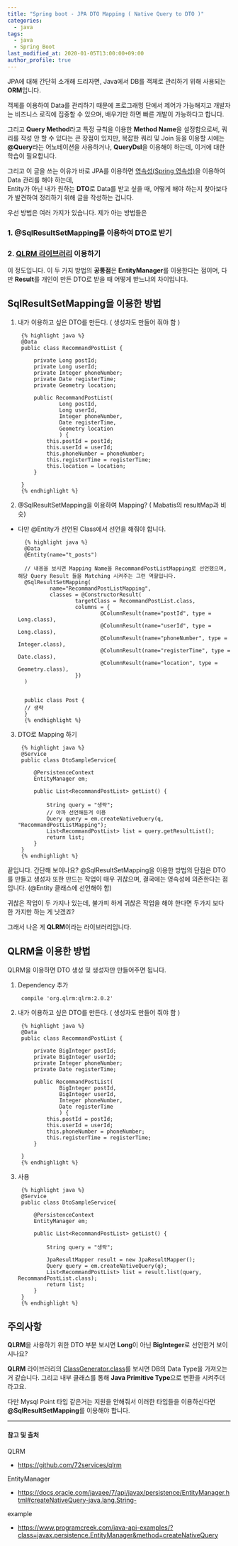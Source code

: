 ```yaml
---
title: "Spring boot - JPA DTO Mapping ( Native Query to DTO )"
categories: 
  - java
tags:
  - java
  - Spring Boot
last_modified_at: 2020-01-05T13:00:00+09:00
author_profile: true
---
```

JPA에 대해 간단히 소개해 드리자면, Java에서 DB를 객체로 관리하기 위해 사용되는 **ORM**입니다.

객체를 이용하여 Data를 관리하기 때문에 프로그래밍 단에서 제어가 가능해지고 개발자는 비즈니스 로직에 집중할 수 있으며, 배우기만 하면 빠른 개발이 가능하다고 합니다. 

그리고 **Query Method**라고 특정 규칙을 이용한 **Method Name**을 설정함으로써, 쿼리를 작성 안 할 수 있다는 큰 장점이 있지만, 복잡한 쿼리 및 Join 등을 이용할 시에는 **@Query**라는 어노테이션을 사용하거나, **QueryDsl**을 이용해야 하는데, 이거에 대한 학습이 필요합니다.

그리고 이 글을 쓰는 이유가 바로 JPA를 이용하면 [영속성(Spring 영속성)](https://openjpa.apache.org/builds/1.2.3/apache-openjpa/docs/jpa_overview_emfactory_perscontext.html)을 이용하여 Data 관리를 해야 하는데,<br />
Entity가 아닌 내가 원하는 **DTO**로 Data를 받고 싶을 때, 어떻게 해야 하는지 찾아보다가 발견하여 정리하기 위해 글을 작성하는 겁니다.

우선 방법은 여러 가지가 있습니다. 제가 아는 방법들은 

### 1.  @SqlResultSetMapping를 이용하여 DTO로 받기

### 2.  [QLRM 라이브러리](https://github.com/72services/qlrm) 이용하기

이 정도입니다. 이 두 가지 방법의 **공통점**은 **EntityManager**를 이용한다는 점이며, 다만 **Result**를 개인이 만든 DTO로 받을 때 어떻게 받느냐의 차이입니다.


## SqlResultSetMapping을 이용한 방법

1. 내가 이용하고 싶은 DTO를 만든다. ( 생성자도 만들어 줘야 함 )

        {% highlight java %}
        @Data
        public class RecommandPostList {
            
            private Long postId;
            private Long userId;
            private Integer phoneNumber;
            private Date registerTime;
            private Geometry location;
            
            public RecommandPostList(
                    Long postId,
                    Long userId,
                    Integer phoneNumber,
                    Date registerTime,
                    Geometry location
                    ) {
                this.postId = postId;
                this.userId = userId;
                this.phoneNumber = phoneNumber;
                this.registerTime = registerTime;
                this.location = location;
            }

        }        
        {% endhighlight %}

2. @SqlResultSetMapping을 이용하여 Mapping? ( Mabatis의 resultMap과 비슷)
- 다만 @Entity가 선언된 Class에서 선언을 해줘야 합니다.

        {% highlight java %}
        @Data
        @Entity(name="t_posts")

        // 내용을 보시면 Mapping Name을 RecommandPostListMapping로 선언했으며, 해당 Query Result 들을 Matching 시켜주는 그런 역할입니다.
        @SqlResultSetMapping(
                name="RecommandPostListMapping",
                classes = @ConstructorResult(
                        targetClass = RecommandPostList.class,
                        columns = {
                                @ColumnResult(name="postId", type = Long.class),
                                @ColumnResult(name="userId", type = Long.class),
                                @ColumnResult(name="phoneNumber", type = Integer.class),
                                @ColumnResult(name="registerTime", type = Date.class),
                                @ColumnResult(name="location", type = Geometry.class),
                        })
        )


        public class Post {
        // 생략
        }        
        {% endhighlight %}

3. DTO로 Mapping 하기

        {% highlight java %}
        @Service
        public class DtoSampleService{

            @PersistenceContext
            EntityManager em;
            
            public List<RecommandPostList> getList() {
                
                String query = "생략";
                // 아까 선언해둔거 이용
                Query query = em.createNativeQuery(q, "RecommandPostListMapping");
                List<RecommandPostList> list = query.getResultList();   
                return list;    
            }
        }    
        {% endhighlight %}

끝입니다. 간단해 보이나요? @SqlResultSetMapping을 이용한 방법의 단점은 DTO를 만들고 생성자 또한 만드는 작업이 매우 귀찮으며, 결국에는 영속성에 의존한다는 점입니다. (@Entity 클래스에 선언해야 함)

귀찮은 작업이 두 가지나 있는데, 불가피 하게 귀찮은 작업을 해야 한다면 두가지 보다 한 가지만 하는 게 낫겠죠?

그래서 나온 게 **QLRM**이라는 라이브러리입니다.

## QLRM을 이용한 방법

QLRM을 이용하면 DTO 생성 및 생성자만 만들어주면 됩니다.

1. Dependency 추가 

    	compile 'org.qlrm:qlrm:2.0.2'

2. 내가 이용하고 싶은 DTO를 만든다. ( 생성자도 만들어 줘야 함 ) 

        {% highlight java %}
        @Data
        public class RecommandPostList {
            
            private BigInteger postId;
            private BigInteger userId;
            private Integer phoneNumber;
            private Date registerTime;
            
            public RecommandPostList(
                    BigInteger postId,
                    BigInteger userId,
                    Integer phoneNumber,
                    Date registerTime
                    ) {
                this.postId = postId;
                this.userId = userId;
                this.phoneNumber = phoneNumber;
                this.registerTime = registerTime;
            }

        }        
        {% endhighlight %}

3. 사용

        {% highlight java %}
        @Service
        public class DtoSampleService{

            @PersistenceContext
            EntityManager em;
            
            public List<RecommandPostList> getList() {
                
                String query = "생략";
                
                JpaResultMapper result = new JpaResultMapper();
                Query query = em.createNativeQuery(q);
                List<RecommandPostList> list = result.list(query, RecommandPostList.class);
                return list;    
            }
        }        
        {% endhighlight %}

## 주의사항

**QLRM**을 사용하기 위한 DTO 부분 보시면 **Long**이 아닌 **BigInteger**로 선언한거 보이시나요?

**QLRM** 라이브러리의 [ClassGenerator.class](https://github.com/72services/qlrm/blob/master/src/main/java/org/qlrm/generator/ClassGenerator.java)를 보시면 DB의 Data Type을 가져오는거 같습니다. 그리고 내부 클래스를 통해 **Java Primitive Type**으로 변환을 시켜주더라고요.

다만 Mysql Point 타입 같은거는 지원을 안해줘서 이러한 타입들을 이용하신다면 **@SqlResultSetMapping**를 이용해야 합니다.


---
#### 참고 및 출처

QLRM
- <https://github.com/72services/qlrm>

EntityManager
- <https://docs.oracle.com/javaee/7/api/javax/persistence/EntityManager.html#createNativeQuery-java.lang.String->



example 
- <https://www.programcreek.com/java-api-examples/?class=javax.persistence.EntityManager&method=createNativeQuery﻿>
